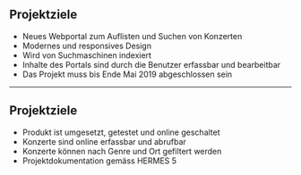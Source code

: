 ## Projektziele

- Neues Webportal zum Auflisten und Suchen von Konzerten
- Modernes und responsives Design
- Wird von Suchmaschinen indexiert
- Inhalte des Portals sind durch die Benutzer erfassbar und bearbeitbar
- Das Projekt muss bis Ende Mai 2019 abgeschlossen sein

---

## Projektziele

- Produkt ist umgesetzt, getestet und online geschaltet
- Konzerte sind online erfassbar und abrufbar
- Konzerte können nach Genre und Ort gefiltert werden
- Projektdokumentation gemäss HERMES 5
